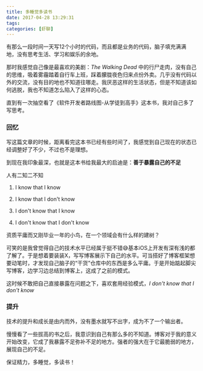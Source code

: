 ```yaml
---
title: 多睡觉多读书
date: 2017-04-28 13:29:31
tags:
categories: [虾聊]
---
```


有那么一段时间一天写12个小时的代码，而且都是业务的代码，脑子填充满满地，没有思考生活、学习和娱乐的余地。

那时我感觉自己像是最喜欢的美剧：_The Walking Dead_ 中的行尸走肉，没有自己的思维，吸着雾霾踏着自行车上班，踩着朦胧夜色归来点份外卖。几乎没有代码以外的交流，没有目的地也不知道往哪走。我厌恶这样的生活状态，但是不知道该如何逃脱，我也不知道怎么陷入了这样的心态。

直到有一次抽空看了《软件开发者路线图-从学徒到高手》这本书，我对自己多了写思考。
<!--more-->
### 回忆
写这篇文章的时候，距离看完这本书已经有些时间了，我感觉到自己现在的状态已经调整好了不少，不过也不是理想。

到现在我印象最深，也就是这本书给我最大的启迪是：__善于暴露自己的不足__

人有二知二不知

1. I know that I know

2. I know that I don't know

3. I don't know that I know

4. I don't know that I don't know

资质平庸而又刚毕业一年的小鸟，在一个领域会有什么样的建树？

可笑的是我曾觉得自己的技术水平已经属于挺不错😅基本iOS上开发有深有浅的都了解了。于是想着要装装X，写写博客展示下自己的水平。可当搭好了博客框架想要动笔时，才发现自己脑子的“干货”仓库中的东西是多么平庸。于是开始踮起脚尖写博客，边学习边总结到博客上，这成了之前的模式。

这时候不敢把自己直接暴露在问题之下，喜欢套用经验模式，_I don't know that I don't know_

### 提升 
技术的提升和成长是由内而外，没有墨水就写不出字，成为不了一个输出者。

慢慢看了一些拔高的书之后，我意识到自己有那么多的不知道。博客对于我的意义开始改变，它成了我暴露不足弥补不足的地方。强者的强大在于它最脆弱的地方，展现自己的不足。

保证精力，多睡觉，多读书！

